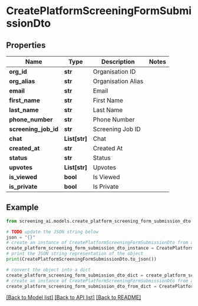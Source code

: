 # CreatePlatformScreeningFormSubmissionDto


## Properties

Name | Type | Description | Notes
------------ | ------------- | ------------- | -------------
**org_id** | **str** | Organisation ID | 
**org_alias** | **str** | Organisation Alias | 
**email** | **str** | Email | 
**first_name** | **str** | First Name | 
**last_name** | **str** | Last Name | 
**phone_number** | **str** | Phone Number | 
**screening_job_id** | **str** | Screening Job ID | 
**chat** | **List[str]** | Chat | 
**created_at** | **str** | Created At | 
**status** | **str** | Status | 
**upvotes** | **List[str]** | Upvotes | 
**is_viewed** | **bool** | Is Viewed | 
**is_private** | **bool** | Is Private | 

## Example

```python
from screening_ai.models.create_platform_screening_form_submission_dto import CreatePlatformScreeningFormSubmissionDto

# TODO update the JSON string below
json = "{}"
# create an instance of CreatePlatformScreeningFormSubmissionDto from a JSON string
create_platform_screening_form_submission_dto_instance = CreatePlatformScreeningFormSubmissionDto.from_json(json)
# print the JSON string representation of the object
print(CreatePlatformScreeningFormSubmissionDto.to_json())

# convert the object into a dict
create_platform_screening_form_submission_dto_dict = create_platform_screening_form_submission_dto_instance.to_dict()
# create an instance of CreatePlatformScreeningFormSubmissionDto from a dict
create_platform_screening_form_submission_dto_from_dict = CreatePlatformScreeningFormSubmissionDto.from_dict(create_platform_screening_form_submission_dto_dict)
```
[[Back to Model list]](../README.md#documentation-for-models) [[Back to API list]](../README.md#documentation-for-api-endpoints) [[Back to README]](../README.md)


